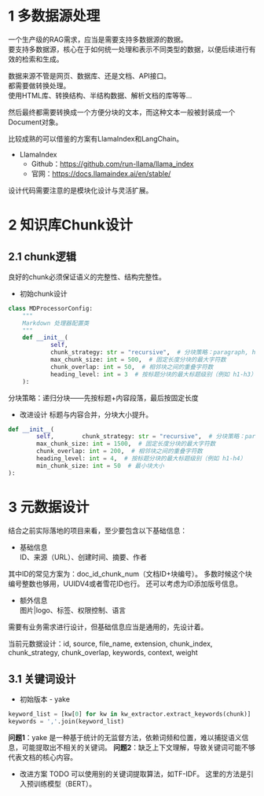 # 1 多数据源处理

一个生产级的RAG需求，应当是需要支持多数据源的数据。  
要支持多数据源，核心在于如何统一处理和表示不同类型的数据，以便后续进行有效的检索和生成。

数据来源不管是网页、数据库、还是文档、API接口。  
都需要做转换处理。  
使用HTML库、转换结构、半结构数据、解析文档的库等等...

然后最终都需要转换成一个方便分块的文本，而这种文本一般被封装成一个Document对象。

比较成熟的可以借鉴的方案有LlamaIndex和LangChain。

- LlamaIndex   
    - Github：https://github.com/run-llama/llama_index
    - 官网：https://docs.llamaindex.ai/en/stable/

设计代码需要注意的是模块化设计与灵活扩展。


# 2 知识库Chunk设计

## 2.1 chunk逻辑

良好的chunk必须保证语义的完整性、结构完整性。

- 初始chunk设计
```python
class MDProcessorConfig:
    """
    Markdown 处理器配置类
    """
    def __init__(
            self,
            chunk_strategy: str = "recursive",  # 分块策略：paragraph, heading, fixed_length ,recursive
            max_chunk_size: int = 500,  # 固定长度分块的最大字符数
            chunk_overlap: int = 50,  # 相邻块之间的重叠字符数
            heading_level: int = 3  # 按标题分块的最大标题级别（例如 h1-h3）
    ):
```

分块策略：递归分块——先按标题+内容段落，最后按固定长度

- 改进设计
标题与内容合并，分块大小提升。
```python
def __init__(  
        self,        chunk_strategy: str = "recursive",  # 分块策略：paragraph, heading, fixed_length ,recursive  
        max_chunk_size: int = 1500,  # 固定长度分块的最大字符数  
        chunk_overlap: int = 200,  # 相邻块之间的重叠字符数  
        heading_level: int = 4,  # 按标题分块的最大标题级别（例如 h1-h4）  
        min_chunk_size: int = 50  # 最小块大小  
):
```


# 3 元数据设计

结合之前实际落地的项目来看，至少要包含以下基础信息：

- 基础信息  
ID、来源（URL）、创建时间、摘要、作者

其中ID的常见方案为：doc_id_chunk_num（文档ID+块编号）。
多数时候这个块编号整数也够用，UUIDV4或者雪花ID也行。
还可以考虑为ID添加版号信息。

- 额外信息  
图片|logo、标签、权限控制、语言

需要有业务需求进行设计，但基础信息应当是通用的，先设计着。

当前元数据设计：id, source, file_name, extension, chunk_index, chunk_strategy, chunk_overlap, keywords, context, weight


## 3.1 关键词设计

- 初始版本 - yake
```python
keyword_list = [kw[0] for kw in kw_extractor.extract_keywords(chunk)]
keywords = ','.join(keyword_list)
```

**问题1**：yake 是一种基于统计的无监督方法，依赖词频和位置，难以捕捉语义信息，可能提取出不相关的关键词。
**问题2**：缺乏上下文理解，导致关键词可能不够代表文档的核心内容。

- 改进方案 TODO
可以使用别的关键词提取算法，如TF-IDF。
这里的方法是引入预训练模型（BERT）。


